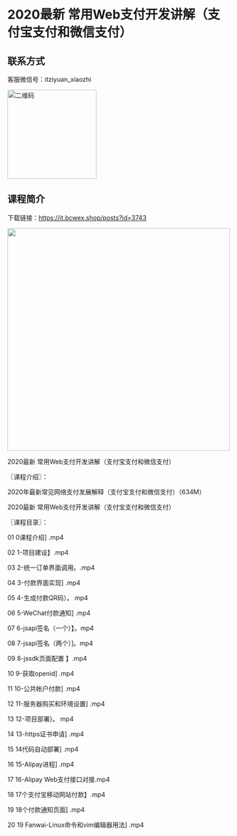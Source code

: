 # 2020最新 常用Web支付开发讲解（支付宝支付和微信支付）

## 联系方式

客服微信号：itziyuan_xiaozhi

<img src="https://ziyuanyun.oss-cn-guangzhou.aliyuncs.com/common/20240614073449/666b82192834a.jpg" width="200" height="200" alt="二维码">

## 课程简介

下载链接：https://it.bcwex.shop/posts?id=3743

<img src="https://ziyuanyun.oss-cn-guangzhou.aliyuncs.com/yun/20240515185320/6644942008179.jpg" width="500" alt="">

  2020最新 常用Web支付开发讲解（支付宝支付和微信支付）

 〖课程介绍〗：

 2020年最新常见网络支付发展解释（支付宝支付和微信支付）（634M）

 2020最新 常用Web支付开发讲解（支付宝支付和微信支付）



 〖课程目录〗：

 01 0课程介绍] .mp4

 02 1-项目建设】.mp4

 03 2-统一订单界面调用。.mp4

 04 3-付款界面实现] .mp4

 05 4-生成付款QR码）。 mp4

 06 5-WeChat付款通知] .mp4

 07 6-jsapi签名（一个）】。mp4

 08 7-jsapi签名（两个）]。mp4

 09 8-jssdk页面配置 】.mp4

 10 9-获取openid] .mp4

 11 10-公共帐户付款] .mp4

 12 11-服务器购买和环境设置] .mp4

 13 12-项目部署}。 mp4

 14 13-https证书申请] .mp4

 15 14代码自动部署] .mp4

 16 15-Alipay进程] .mp4

 17 16-Alipay Web支付接口对接.mp4

 18 17个支付宝移动网站付款】.mp4

 19 18个付款通知页面] .mp4

 20 19 Fanwai-Linux命令和vim编辑器用法] .mp4

  
